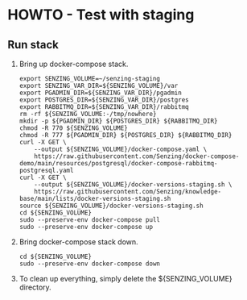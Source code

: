 # HOWTO - Test with staging

## Run stack

1. Bring up docker-compose stack.

   ```console
   export SENZING_VOLUME=~/senzing-staging
   export SENZING_VAR_DIR=${SENZING_VOLUME}/var
   export PGADMIN_DIR=${SENZING_VAR_DIR}/pgadmin
   export POSTGRES_DIR=${SENZING_VAR_DIR}/postgres
   export RABBITMQ_DIR=${SENZING_VAR_DIR}/rabbitmq
   rm -rf ${SENZING_VOLUME:-/tmp/nowhere}
   mkdir -p ${PGADMIN_DIR} ${POSTGRES_DIR} ${RABBITMQ_DIR}
   chmod -R 770 ${SENZING_VOLUME}
   chmod -R 777 ${PGADMIN_DIR} ${POSTGRES_DIR} ${RABBITMQ_DIR}
   curl -X GET \
       --output ${SENZING_VOLUME}/docker-compose.yaml \
       https://raw.githubusercontent.com/Senzing/docker-compose-demo/main/resources/postgresql/docker-compose-rabbitmq-postgresql.yaml
   curl -X GET \
       --output ${SENZING_VOLUME}/docker-versions-staging.sh \
       https://raw.githubusercontent.com/Senzing/knowledge-base/main/lists/docker-versions-staging.sh
   source ${SENZING_VOLUME}/docker-versions-staging.sh
   cd ${SENZING_VOLUME}
   sudo --preserve-env docker-compose pull
   sudo --preserve-env docker-compose up

   ```

1. Bring docker-compose stack down.

   ```console
   cd ${SENZING_VOLUME}
   sudo --preserve-env docker-compose down

   ```

1. To clean up everything, simply delete the ${SENZING_VOLUME} directory.
